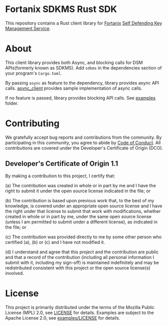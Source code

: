 # Fortanix SDKMS Rust SDK

This repository contains a Rust client library for
[Fortanix](https://fortanix.com/)
[Self Defending Key Management Service](https://fortanix.com/products/sdkms/).

# About

This client library provides both Async, and blocking calls for DSM APIs(formerly known as SDKMS).
Add `sdkms` in the dependencies section of your program's `Cargo.toml`.

By passing `async` as feature to the dependency, library provides async API calls.
[async_client](./examples/async_client.rs) provides sample implementation of async calls.

If no feature is passed, library provides blocking API calls.
See [examples](./examples) folder.

# Contributing

We gratefully accept bug reports and contributions from the community.
By participating in this community, you agree to abide by [Code of Conduct](./CODE_OF_CONDUCT.md).
All contributions are covered under the Developer's Certificate of Origin (DCO).

## Developer's Certificate of Origin 1.1

By making a contribution to this project, I certify that:

(a) The contribution was created in whole or in part by me and I
have the right to submit it under the open source license
indicated in the file; or

(b) The contribution is based upon previous work that, to the best
of my knowledge, is covered under an appropriate open source
license and I have the right under that license to submit that
work with modifications, whether created in whole or in part
by me, under the same open source license (unless I am
permitted to submit under a different license), as indicated
in the file; or

(c) The contribution was provided directly to me by some other
person who certified (a), (b) or (c) and I have not modified
it.

(d) I understand and agree that this project and the contribution
are public and that a record of the contribution (including all
personal information I submit with it, including my sign-off) is
maintained indefinitely and may be redistributed consistent with
this project or the open source license(s) involved.

# License

This project is primarily distributed under the terms of the Mozilla Public License (MPL) 2.0, see [LICENSE](./LICENSE) for details.
Examples are subject to the Apache License 2.0, see [examples/LICENSE](./examples/LICENSE) for details.
